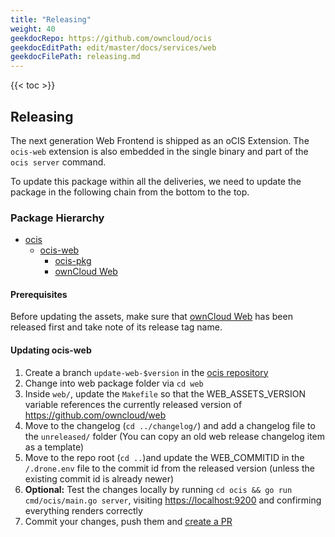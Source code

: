 ```yaml
---
title: "Releasing"
weight: 40
geekdocRepo: https://github.com/owncloud/ocis
geekdocEditPath: edit/master/docs/services/web
geekdocFilePath: releasing.md
---
```


{{< toc >}}

## Releasing

The next generation Web Frontend is shipped as an oCIS Extension. The `ocis-web` extension is also embedded in the single binary and part of the `ocis server` command.

To update this package within all the deliveries, we need to update the package in the following chain from the bottom to the top.

### Package Hierarchy

- [ocis](https://github.com/owncloud/ocis)
    - [ocis-web](https://github.com/owncloud/ocis/tree/master/web)
      - [ocis-pkg](https://github.com/owncloud/ocis/tree/master/ocis-pkg)
      - [ownCloud Web](https://github.com/owncloud/web)

#### Prerequisites

Before updating the assets, make sure that [ownCloud Web](https://github.com/owncloud/web) has been released first
and take note of its release tag name.

#### Updating ocis-web

1. Create a branch `update-web-$version` in the [ocis repository](https://github.com/owncloud/ocis)
2. Change into web package folder via `cd web`
3. Inside `web/`, update the `Makefile` so that the WEB_ASSETS_VERSION variable references the currently released version of https://github.com/owncloud/web
4. Move to the changelog (`cd ../changelog/`) and add a changelog file to the `unreleased/` folder (You can copy an old web release changelog item as a template)
5. Move to the repo root (`cd ..`)and update the WEB_COMMITID in the `/.drone.env` file to the commit id from the released version (unless the existing commit id is already newer)
6. **Optional:** Test the changes locally by running `cd ocis && go run cmd/ocis/main.go server`, visiting [https://localhost:9200](https://localhost:9200) and confirming everything renders correctly
7. Commit your changes, push them and [create a PR](https://github.com/owncloud/ocis/pulls)
